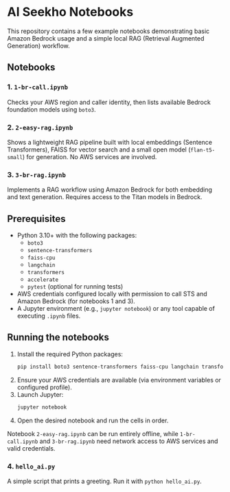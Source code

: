 # AI Seekho Notebooks

This repository contains a few example notebooks demonstrating basic Amazon Bedrock usage and a simple local RAG (Retrieval Augmented Generation) workflow.

## Notebooks

### 1. `1-br-call.ipynb`
Checks your AWS region and caller identity, then lists available Bedrock foundation models using `boto3`.

### 2. `2-easy-rag.ipynb`
Shows a lightweight RAG pipeline built with local embeddings (Sentence Transformers), FAISS for vector search and a small open model (`flan-t5-small`) for generation. No AWS services are involved.

### 3. `3-br-rag.ipynb`
Implements a RAG workflow using Amazon Bedrock for both embedding and text generation. Requires access to the Titan models in Bedrock.

## Prerequisites
- Python 3.10+ with the following packages:
  - `boto3`
  - `sentence-transformers`
  - `faiss-cpu`
  - `langchain`
  - `transformers`
  - `accelerate`
  - `pytest` (optional for running tests)
- AWS credentials configured locally with permission to call STS and Amazon Bedrock (for notebooks 1 and 3).
- A Jupyter environment (e.g., `jupyter notebook`) or any tool capable of executing `.ipynb` files.

## Running the notebooks
1. Install the required Python packages:
   ```bash
   pip install boto3 sentence-transformers faiss-cpu langchain transformers accelerate
   ```
2. Ensure your AWS credentials are available (via environment variables or configured profile).
3. Launch Jupyter:
   ```bash
   jupyter notebook
   ```
4. Open the desired notebook and run the cells in order.

Notebook `2-easy-rag.ipynb` can be run entirely offline, while `1-br-call.ipynb` and `3-br-rag.ipynb` need network access to AWS services and valid credentials.


### 4. `hello_ai.py`
A simple script that prints a greeting. Run it with `python hello_ai.py`.
